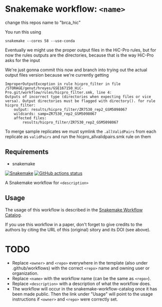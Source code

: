 # Snakemake workflow: `<name>`

change this repos name to "brca_hic"


You run this using

`snakemake --cores 58 --use-conda`


Eventually we might use the proper output files in the HiC-Pro rules, but for now the rules outputs are the directories, because that is the way HiC-Pro asks for the input

We're just gonna commit this now and branch into trying out the actual output files version because we're currently getting

```
ImproperOutputException in rule hicpro_filter in file /STORAGE/genut/hreyes/GSE167150_HiC-Pro.git/workflow/rules/hicpro_filter.smk, line 4:
Outputs of incorrect type (directories when expecting files or vice versa). Output directories must be flagged with directory(). for rule hicpro_filter:
    output: results/hicpro_filter/ZR7530_rep2_GSM5098067
    wildcards: samp=ZR7530_rep2_GSM5098067
    affected files:
        results/hicpro_filter/ZR7530_rep2_GSM5098067
``` 

To merge sample replicates we must
symlink the `.allValidPairs` from each replicate as `validPairs` and run the hicpro_allvalidpairs.smk rule on them 

## Requirements

- snakemake





[![Snakemake](https://img.shields.io/badge/snakemake-≥6.3.0-brightgreen.svg)](https://snakemake.github.io)
[![GitHub actions status](https://github.com/<owner>/<repo>/workflows/Tests/badge.svg?branch=main)](https://github.com/<owner>/<repo>/actions?query=branch%3Amain+workflow%3ATests)


A Snakemake workflow for `<description>`


## Usage

The usage of this workflow is described in the [Snakemake Workflow Catalog](https://snakemake.github.io/snakemake-workflow-catalog/?usage=<owner>%2F<repo>).

If you use this workflow in a paper, don't forget to give credits to the authors by citing the URL of this (original) <repo>sitory and its DOI (see above).

# TODO

* Replace `<owner>` and `<repo>` everywhere in the template (also under .github/workflows) with the correct `<repo>` name and owning user or organization.
* Replace `<name>` with the workflow name (can be the same as `<repo>`).
* Replace `<description>` with a description of what the workflow does.
* The workflow will occur in the snakemake-workflow-catalog once it has been made public. Then the link under "Usage" will point to the usage instructions if `<owner>` and `<repo>` were correctly set.
